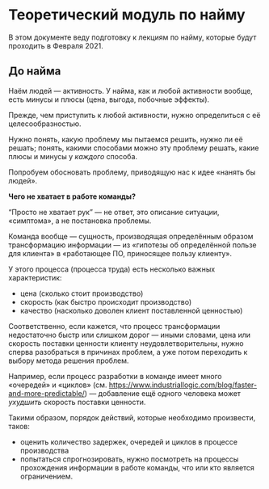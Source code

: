 # Теоретический модуль по найму

В этом документе веду подготовку к лекциям по найму, которые будут проходить в Февраля 2021.

## До найма

Наём людей — активность. У найма, как и любой активности вообще, есть минусы и плюсы (цена, выгода, побочные эффекты).

Прежде, чем приступить к любой активности, нужно определиться с её целесообразностью.

Нужно понять, какую проблему мы пытаемся решить, нужно ли её решать; понять, какими способами можно эту проблему решать, какие плюсы и минусы у _каждого_ способа.

Попробуем обосновать проблему, приводящую нас к идее «нанять бы людей».

**Чего не хватает в работе команды?**

“Просто не хватает рук” — не ответ, это описание ситуации, «симптома», а не постановка проблемы.

Команда вообще — сущность, производящая определённым образом трансформацию информации — из «гипотезы об определённой пользе для клиента» в «работающее ПО, приносящее пользу клиенту».

У этого процесса (процесса труда) есть несколько важных характеристик:
- цена (сколько стоит производство)
- скорость (как быстро происходит производство)
- качество (насколько доволен клиент поставленной ценностью)



Соответственно, если кажется, что процесс трансформации недостаточно быстр или слишком дорог — иными словами, цена или скорость поставки ценности клиенту неудовлетворительны, нужно сперва разобраться в причинах проблем, а уже потом переходить к выбору метода решения проблем.

Например, если процесс разработки в команде имеет много «очередей» и «циклов» (см. https://www.industriallogic.com/blog/faster-and-more-predictable/) — добавление ещё одного человека может _ухудшить_ скорость поставки ценности.

Такими образом, порядок действий, которые необходимо произвести, таков:
- оценить количество задержек, очередей и циклов в процессе производства
- попытаться спрогнозировать, 
нужно посмотреть на процессы прохождения информации в работе команды, что или кто является ограничением.



